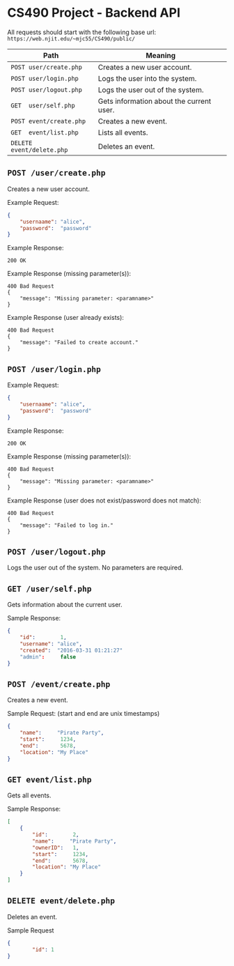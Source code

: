 # CS490 Project - Backend API

All requests should start with the following base url:
``https://web.njit.edu/~mjc55/CS490/public/``

| Path                          | Meaning                                  |
|-------------------------------|------------------------------------------|
| ```POST user/create.php```    | Creates a new user account.              |
| ```POST user/login.php```     | Logs the user into the system.           |
| ```POST user/logout.php```    | Logs the user out of the system.         |
| ```GET  user/self.php```      | Gets information about the current user. |
| ```POST event/create.php```   | Creates a new event.                     |
| ```GET  event/list.php```     | Lists all events.                        |
| ```DELETE event/delete.php``` | Deletes an event.                        |

## ```POST /user/create.php```

Creates a new user account.

Example Request:
```json
{
    "usernaame": "alice",
    "password":  "password"
}
```

Example Response:
```
200 OK
```

Example Response (missing parameter(s)):
```
400 Bad Request
{
    "message": "Missing parameter: <paramname>"
}
```

Example Response (user already exists):
```
400 Bad Request
{
    "message": "Failed to create account."
}
```

## ```POST /user/login.php```

Example Request:
```json
{
    "usernaame": "alice",
    "password":  "password"
}
```

Example Response:
```
200 OK
```

Example Response (missing parameter(s)):
```
400 Bad Request
{
    "message": "Missing parameter: <paramname>"
}
```

Example Response (user does not exist/password does not match):
```
400 Bad Request
{
    "message": "Failed to log in."
}
```

## ```POST /user/logout.php```
Logs the user out of the system. No parameters are required.

## ```GET /user/self.php```
Gets information about the current user.

Sample Response:
```json
{
	"id":        1,
	"username": "alice",
	"created":  "2016-03-31 01:21:27"
	"admin":     false
}
```

## ```POST /event/create.php```
Creates a new event.

Sample Request: (start and end are unix timestamps)
```json
{
	"name":     "Pirate Party",
	"start":     1234,
	"end":       5678,
	"location": "My Place"
}
```

## ```GET event/list.php```
Gets all events.

Sample Response:
```json
[
	{
		"id":        2,
		"name":     "Pirate Party",
		"ownerID":   1,
		"start":     1234,
		"end":       5678,
		"location": "My Place"
	}
]
```

## ```DELETE event/delete.php```
Deletes an event.

Sample Request
```json
{
		"id": 1
}
```
